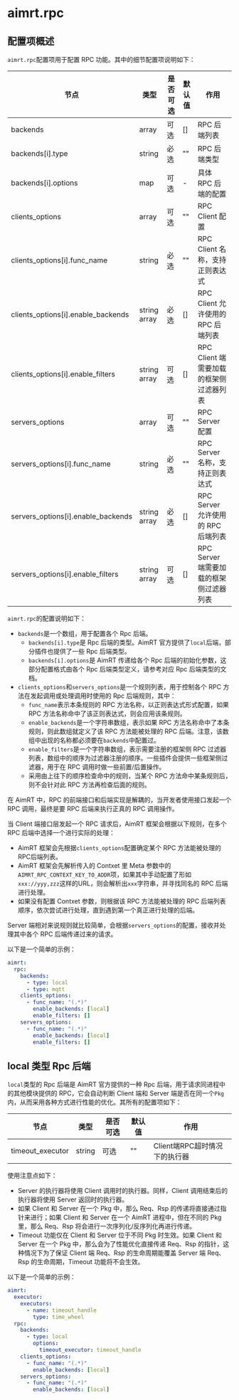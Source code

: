 # aimrt.rpc


## 配置项概述

`aimrt.rpc`配置项用于配置 RPC 功能。其中的细节配置项说明如下：


| 节点                                | 类型      | 是否可选| 默认值 | 作用 |
| ----                                | ----      | ----  | ----  | ---- |
| backends                            | array     | 可选  | []    | RPC 后端列表 |
| backends[i].type                    | string    | 必选  | ""    | RPC 后端类型 |
| backends[i].options                 | map       | 可选  | -     | 具体 RPC 后端的配置 |
| clients_options                     | array     | 可选  | ""    | RPC Client 配置 |
| clients_options[i].func_name        | string    | 必选  | ""    | RPC Client 名称，支持正则表达式 |
| clients_options[i].enable_backends  | string array | 必选  | [] | RPC Client 允许使用的 RPC 后端列表 |
| clients_options[i].enable_filters   | string array | 可选  | [] | RPC Client 端需要加载的框架侧过滤器列表 |
| servers_options                     | array     | 可选  | ""    | RPC Server 配置 |
| servers_options[i].func_name        | string    | 必选  | ""    | RPC Server 名称，支持正则表达式 |
| servers_options[i].enable_backends  | string array | 必选  | [] | RPC Server 允许使用的 RPC 后端列表 |
| servers_options[i].enable_filters   | string array | 可选  | [] | RPC Server 端需要加载的框架侧过滤器列表 |



`aimrt.rpc`的配置说明如下：
- `backends`是一个数组，用于配置各个 Rpc 后端。
  - `backends[i].type`是 Rpc 后端的类型。AimRT 官方提供了`local`后端，部分插件也提供了一些 Rpc 后端类型。
  - `backends[i].options`是 AimRT 传递给各个 Rpc 后端的初始化参数，这部分配置格式由各个 Rpc 后端类型定义，请参考对应 Rpc 后端类型的文档。
- `clients_options`和`servers_options`是一个规则列表，用于控制各个 RPC 方法在发起调用或处理调用时使用的 Rpc 后端规则，其中：
  - `func_name`表示本条规则的 RPC 方法名称，以正则表达式形式配置，如果 RPC 方法名称命中了该正则表达式，则会应用该条规则。
  - `enable_backends`是一个字符串数组，表示如果 RPC 方法名称命中了本条规则，则此数组就定义了该 RPC 方法能被处理的 RPC 后端。注意，该数组中出现的名称都必须要在`backends`中配置过。
  - `enable_filters`是一个字符串数组，表示需要注册的框架侧 RPC 过滤器列表，数组中的顺序为过滤器注册的顺序。一些插件会提供一些框架侧过滤器，用于在 RPC 调用时做一些前置/后置操作。
  - 采用由上往下的顺序检查命中的规则，当某个 RPC 方法命中某条规则后，则不会针对此 RPC 方法再检查后面的规则。


在 AimRT 中，RPC 的前端接口和后端实现是解耦的，当开发者使用接口发起一个 RPC 调用，最终是要 RPC 后端来执行正真的 RPC 调用操作。

当 Client 端接口层发起一个 RPC 请求后，AimRT 框架会根据以下规则，在多个 RPC 后端中选择一个进行实际的处理：
- AimRT 框架会先根据`clients_options`配置确定某个 RPC 方法能被处理的RPC后端列表。
- AimRT 框架会先解析传入的 Contxet 里 Meta 参数中的`AIMRT_RPC_CONTEXT_KEY_TO_ADDR`项，如果其中手动配置了形如`xxx://yyy,zzz`这样的URL，则会解析出`xxx`字符串，并寻找同名的 RPC 后端进行处理。
- 如果没有配置 Contxet 参数，则根据该 RPC 方法能被处理的 RPC 后端列表顺序，依次尝试进行处理，直到遇到第一个真正进行处理的后端。

Server 端相对来说规则就比较简单，会根据`servers_options`的配置，接收并处理其中各个 RPC 后端传递过来的请求。



以下是一个简单的示例：
```yaml
aimrt:
  rpc:
    backends:
      - type: local
      - type: mqtt
    clients_options:
      - func_name: "(.*)"
        enable_backends: [local]
        enable_filters: []
    servers_options:
      - func_name: "(.*)"
        enable_backends: [local]
        enable_filters: []
```


## local 类型 Rpc 后端


`local`类型的 Rpc 后端是 AimRT 官方提供的一种 Rpc 后端，用于请求同进程中的其他模块提供的 RPC，它会自动判断 Client 端和 Server 端是否在同一个`Pkg`内，从而采用各种方式进行性能的优化。其所有的配置项如下：


| 节点                          | 类型      | 是否可选| 默认值 | 作用 |
| ----                          | ----      | ----  | ----  | ---- |
| timeout_executor              | string    | 可选  | ""    | Client端RPC超时情况下的执行器 |


使用注意点如下：
- Server 的执行器将使用 Client 调用时的执行器。同样，Client 调用结束后的执行器将使用 Server 返回时的执行器。
- 如果 Client 和 Server 在一个 Pkg 中，那么 Req、Rsp 的传递将直接通过指针来进行；如果 Client 和 Server 在一个 AimRT 进程中，但在不同的 Pkg 里，那么 Req、Rsp 将会进行一次序列化/反序列化再进行传递。
- Timeout 功能仅在 Client 和 Server 位于不同 Pkg 时生效。如果 Client 和 Server 在一个 Pkg 中，那么会为了性能优化直接传递 Req、Rsp 的指针，这种情况下为了保证 Client 端 Req、Rsp 的生命周期能覆盖 Server 端 Req、Rsp 的生命周期，Timeout 功能将不会生效。



以下是一个简单的示例：
```yaml
aimrt:
  executor:
    executors:
      - name: timeout_handle
        type: time_wheel
  rpc:
    backends:
      - type: local
        options:
          timeout_executor: timeout_handle
    clients_options:
      - func_name: "(.*)"
        enable_backends: [local]
    servers_options:
      - func_name: "(.*)"
        enable_backends: [local]
```
